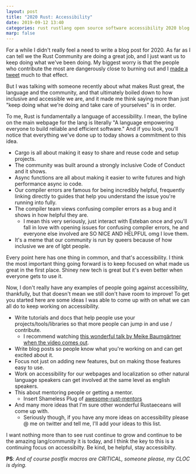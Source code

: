```yaml
---
layout: post
title: "2020 Rust: Accessibility"
date: 2019-09-12 13:40
categories: rust rustlang open source software accessibility 2020 blog
marp: false
---
```


For a while I didn't really feel a need to write a blog post for 2020. As far
as I can tell we the Rust Community are doing a great job, and I just want us
to keep doing what we've been doing. My biggest worry is that the people who
contribute the most are dangerously close to burning out and I [made a
tweet](https://twitter.com/yaahc_/status/1189404270010884103?s=20) much to that
effect.

But I was talking with someone recently about what makes Rust great, the
language and the community, and that ultimately boiled down to how inclusive
and accessible we are, and it made me think saying more than just "keep doing
what we're doing and take care of yourselves" is in order.

To me, Rust is fundamentally a language of accessibility. I mean, the byline on
the main webpage for the lang is literally "A language empowering everyone to
build reliable and efficient software." And if you look, you'll notice that
everything we've done up to today shows a commitment to this idea.

* Cargo is all about making it easy to share and reuse code and setup projects.
* The community was built around a strongly inclusive Code of Conduct and it
  shows.
* Async functions are all about making it easier to write futures and high
  performance async io code.
* Our compiler errors are famous for being incredibly helpful, frequently
  linking directly to guides that help you understand the issue you're running
  into fully.
* The compiler team views confusing compiler errors as a bug and it shows in
  how helpful they are.
    * I mean this very seriously, just interact with Esteban once and you'll
      fall in love with opening issues for confusing compiler errors, he and
      everyone else involved are SO NICE AND HELPFUL omg I love them.
* It's a meme that our community is run by queers because of how inclusive we
  are of lgbt people.

Every point here has one thing in common, and that's accessibility. I think the
most important thing going forward is to keep focused on what made us great in
the first place. Shiney new tech is great but it's even better when everyone
gets to use it.

Now, I don't really have any examples of people going against accessibility,
thankfully, but that doesn't mean we still don't have room to improve! To get
you started here are some ideas I was able to come up with on what we can all
do to keep working on accessibility.

* Write tutorials and docs that help people use your projects/tools/libraries
  so that more people can jump in and use / contribute.
    * I recommend watching [this wonderful talk by Meike Baumgärtner when the video comes out](https://llvmdevmtg2019.sched.com/event/W2zN/llvm-tutorials-how-to-write-beginner-friendly-inclusive-tutorials).
* Write blog posts so people know what you're working on and can get excited
  about it.
* Focus not just on adding new features, but on making those features easy to
  use.
* Work on accessibility for our webpages and localization so other natural
  language speakers can get involved at the same level as english speakers.
* This about mentoring people or getting a mentor.
    * Insert Shameless Plug of [awesome-rust-mentors](https://rustbeginners.github.io/awesome-rust-mentors/)
* And many more ideas that I'm sure other wonderful Rustaeceans will come up with.
    * Seriously though, if you have any more ideas on accessibility please @ me
      on twitter and tell me, I'll add your ideas to this list.

I want nothing more than to see rust continue to grow and continue to be the
amazing lang/community it is today, and I think the key to this is a continuing
focus on accessibilty. Be kind, be helpful, stay accessibilty.

**PS**: *And of course postfix macros are CRITICAL, someone please, my CLOC is dying.*
